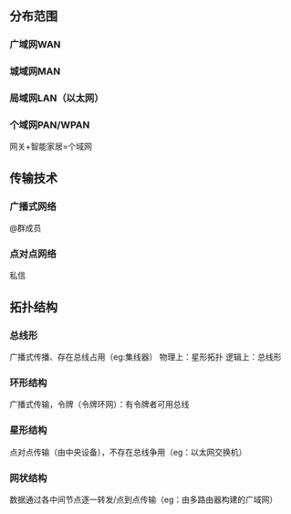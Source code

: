 


## 分布范围
### 广域网WAN
### 城域网MAN
### 局域网LAN（以太网）
### 个域网PAN/WPAN
网关+智能家居=个域网
## 传输技术
### 广播式网络
@群成员
### 点对点网络
私信
## 拓扑结构
### 总线形
广播式传播、存在总线占用（eg:集线器）
物理上：星形拓扑
逻辑上：总线形
### 环形结构
广播式传输，令牌（令牌环网）：有令牌者可用总线
### 星形结构
点对点传输（由中央设备），不存在总线争用（eg：以太网交换机）
### 网状结构
数据通过各中间节点逐一转发/点到点传输（eg：由多路由器构建的广域网）


<!--stackedit_data:
eyJoaXN0b3J5IjpbLTE4NTIxNTMxMzMsLTM5OTcwNzAzMF19
-->
